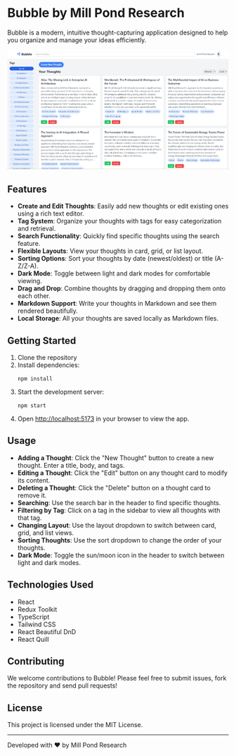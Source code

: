 # Bubble by Mill Pond Research

Bubble is a modern, intuitive thought-capturing application designed to help you organize and manage your ideas efficiently.

![Bubble Application Screenshot](img/Bubble.PNG)

## Features

- **Create and Edit Thoughts**: Easily add new thoughts or edit existing ones using a rich text editor.
- **Tag System**: Organize your thoughts with tags for easy categorization and retrieval.
- **Search Functionality**: Quickly find specific thoughts using the search feature.
- **Flexible Layouts**: View your thoughts in card, grid, or list layout.
- **Sorting Options**: Sort your thoughts by date (newest/oldest) or title (A-Z/Z-A).
- **Dark Mode**: Toggle between light and dark modes for comfortable viewing.
- **Drag and Drop**: Combine thoughts by dragging and dropping them onto each other.
- **Markdown Support**: Write your thoughts in Markdown and see them rendered beautifully.
- **Local Storage**: All your thoughts are saved locally as Markdown files.

## Getting Started

1. Clone the repository
2. Install dependencies:
   ```
   npm install
   ```
3. Start the development server:
   ```
   npm start
   ```
4. Open [http://localhost:5173](http://localhost:5173) in your browser to view the app.

## Usage

- **Adding a Thought**: Click the "New Thought" button to create a new thought. Enter a title, body, and tags.
- **Editing a Thought**: Click the "Edit" button on any thought card to modify its content.
- **Deleting a Thought**: Click the "Delete" button on a thought card to remove it.
- **Searching**: Use the search bar in the header to find specific thoughts.
- **Filtering by Tag**: Click on a tag in the sidebar to view all thoughts with that tag.
- **Changing Layout**: Use the layout dropdown to switch between card, grid, and list views.
- **Sorting Thoughts**: Use the sort dropdown to change the order of your thoughts.
- **Dark Mode**: Toggle the sun/moon icon in the header to switch between light and dark modes.

## Technologies Used

- React
- Redux Toolkit
- TypeScript
- Tailwind CSS
- React Beautiful DnD
- React Quill

## Contributing

We welcome contributions to Bubble! Please feel free to submit issues, fork the repository and send pull requests!

## License

This project is licensed under the MIT License.

---

Developed with ❤️ by Mill Pond Research 